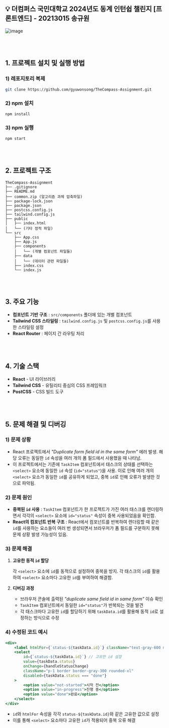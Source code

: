 
## 💡 더컴퍼스 국민대학교 2024년도 동계 인턴쉽 챌린지 [프론트엔드] - 20213015 송규원

![image](https://github.com/user-attachments/assets/aaa89322-2351-484c-b742-868d20b422dd)

<br><br/>
## 1. 프로젝트 설치 및 실행 방법

### 1) 레포지토리 복제

```bash
git clone https://github.com/gyuwonsong/TheCompass-Assignment.git
```

### 2) npm 설치

```bash
npm install
```

### 3) npm 실행

```bash
npm start
```
<br><br/>
## 2. 프로젝트 구조

```
TheCompass-Assignment
├── .gitignore
├── README.md
├── common.zip (알고리즘 과제 압축파일)
├── package-lock.json
├── package.json
├── postcss.config.js
├── tailwind.config.js
├── public
│   ├── index.html
│   └── (기타 정적 파일)
└── src
    ├── App.css
    ├── App.js
    ├── components
    │   └── (개별 컴포넌트 파일들)
    ├── data
    │   └── (데이터 관련 파일들)
    ├── index.css
    └── index.js
```
<br><br/>
## 3. 주요 기능

- **컴포넌트 기반 구조** : `src/components` 폴더에 있는 개별 컴포넌트
- **Tailwind CSS 스타일링** : `tailwind.config.js` 및 `postcss.config.js`를 사용한 스타일링 설정
- **React Router** : 페이지 간 라우팅 처리

<br><br/>
## 4. 기술 스택

- **React** - UI 라이브러리
- **Tailwind CSS** - 유틸리티 중심의 CSS 프레임워크
- **PostCSS** - CSS 빌드 도구

<br><br/>
## 5. 문제 해결 및 디버깅

### 1) 문제 상황

- React 프로젝트에서 *"Duplicate form field id in the same form"*  에러 발생. 해당 오류는 동일한 `id` 속성을 여러 개의 폼 필드에서 사용했을 때 나타남.
- 이 프로젝트에서는 기존에 `TaskItem` 컴포넌트에서 태스크의 상태를 선택하는 `<select>` 요소에 동일한 `id` 속성 (`id="status"`)을 사용. 이로 인해 여러 개의 `<select>` 요소가 동일한 `id`를 공유하게 되었고, 중복 `id`로 인해 오류가 발생한 것으로 파악됨.

### 2) 문제 원인

- **중복된 `id` 사용** : `TaskItem` 컴포넌트가 한 프로젝트가 가진 여러 태스크를 렌더링하면서 각각의 `<select>` 요소에 `id="status"` 속성이 중복 사용되었음을 확인함.
- **React의 컴포넌트 반복 구조** : React에서 컴포넌트를 반복하여 렌더링할 때 같은 `id`를 사용하는 요소들이 여러 번 생성되면서 브라우저가 폼 필드를 구분하지 못해 문제 상황 발생 가능성이 있음.

### 3) 문제 해결

1. **고유한 동적 `id` 할당**

   각 `<select>` 요소에 `id`를 동적으로 설정하여 중복을 방지. 각 태스크의 `id`를 활용하여 `<select>` 요소마다 고유한 `id`를 부여하여 해결함.

2. **디버깅 과정**
    - 브라우저 콘솔에 출력된 *"duplicate same field id in same form"* 이슈 확인
    - `TaskItem` 컴포넌트에서 동일한 `id="status"`가 반복되는 것을 발견
    - 각 태스크마다 고유한 `id`를 할당하기 위해 `taskData.id`를 활용해 동적 `id`로 설정하는 방식으로 수정

### 4) 수정된 코드 예시

```jsx
<div>
    <label htmlFor={`status-${taskData.id}`} className="text-gray-600 mr-2">상태 :</label>
    <select
        id={`status-${taskData.id}`} // 고유한 id 설정
        value={taskData.status}
        onChange={handleStatusChange}
        className="p-1 border border-gray-300 rounded-xl"
        disabled={taskData.status === "done"}
    >
        <option value="not-started">시작 전</option>
        <option value="in-progress">진행 중</option>
        <option value="done">완료</option>
    </select>
</div>

```

- `id`와 `htmlFor` 속성을 각각 `status-${taskData.id}`와 같은 고유한 값으로 설정
- 이를 통해 `<select>` 요소마다 고유한 `id`가 적용되어 중복 오류 해결
